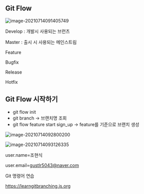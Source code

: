 ## Git Flow

![image-20210714091405749](C:/Users/jhs/AppData/Roaming/Typora/typora-user-images/image-20210714091405749.png)



Develop : 개발시 사용되는 브런츠

Master : 출시 시 사용되는 메인스트림



Feature

Bugfix

Release

Hotfix





## Git Flow 시작하기

- git flow init
- git branch -> 브랜치명 조회
- git flow feature start sign_up -> feature를 기준으로 브랜치 생성

![image-20210714092800200](C:/Users/jhs/AppData/Roaming/Typora/typora-user-images/image-20210714092800200.png)



![image-20210714093126335](C:/Users/jhs/AppData/Roaming/Typora/typora-user-images/image-20210714093126335.png)



user.name=조현식

user.email=gustlr5043@naver.com



Git 명령어 연습

https://learngitbranching.js.org

